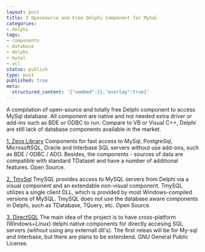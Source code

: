 ```yaml
---
layout: post
title: 3 Opensource and Free Delphi Component for MySql
categories:
- delphi
tags:
- components
- database
- delphi
- mysql
- vcl
status: publish
type: post
published: true
meta:
  structured_content: '{"oembed":{},"overlay":true}'
---
```

A compilation of open-source and totally free Delphi component to access MySql database. All component are native and not needed extra driver or add-ins such as BDE or ODBC to run. Compare to VB or Visual C++, Delphi are still lack of database components available in the market.

[1. Zeos Library](http://zeoslib.sourceforge.net/) Components for fast access to MySql, PostgreSql, MicrosoftSQL, Oracle and Interbase SQL servers without use add-ons, such as BDE / ODBC / ADO. Besides, the components - sources of data are compatible with standard TDataset and have a number of additional features. Open Source.

[2. TmySql](http://www.productivity.org/projects/tmysql/) TmySQL provides access to MySQL servers from Delphi via a visual component and an extendable non-visual component. TmySQL utilizes a single client DLL, which is provided by most Windows-compiled versions of MySQL. TmySQL does not use the database aware components in Delphi, such as TDatabase, TQuery, etc. Open Source.

[3. DirectSQL](http://directsql.sourceforge.net/) The main idea of the project is to have cross-platform (Windows+Linux) delphi native components for directly accesing SQL servers (without using any externall dll's). The first releas will be for My-sql and Interbase, but there are plans to be extendend. GNU General Public License.

